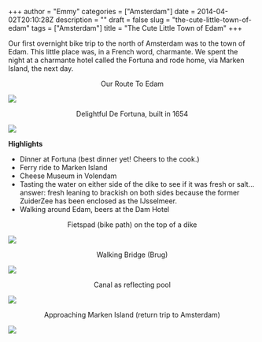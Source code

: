 +++
author = "Emmy"
categories = ["Amsterdam"]
date = 2014-04-02T20:10:28Z
description = ""
draft = false
slug = "the-cute-little-town-of-edam"
tags = ["Amsterdam"]
title = "The Cute Little Town of Edam"
+++


Our first overnight bike trip to the north of Amsterdam was to the town of Edam. This little place was, in a French word, charmante. We spent the night at a charmante hotel called the Fortuna and rode home, via Marken Island, the next day.

<center>Our Route To Edam</center>

[![](/images/2014/04/Screen-Shot-2014-04-02-at-7.53.49-PM-300x284.png)](/images/2014/04/Screen-Shot-2014-04-02-at-7.53.49-PM.png)

<center>Delightful De Fortuna, built in 1654</center>

[![](/images/2014/04/Hotel-Fortuna-300x229.jpg)](/images/2014/04/Hotel-Fortuna.jpg)

**Highlights**

- Dinner at Fortuna (best dinner yet! Cheers to the cook.)
- Ferry ride to Marken Island
- Cheese Museum in Volendam
- Tasting the water on either side of the dike to see if it was fresh or salt… answer: fresh leaning to brackish on both sides because the former ZuiderZee has been enclosed as the IJsselmeer.
- Walking around Edam, beers at the Dam Hotel



<center>Fietspad (bike path) on the top of a dike</center>

[![](/images/2014/04/2014-04-02-12.47.06-300x224.jpg)](/images/2014/04/2014-04-02-12.47.06.jpg)

<center>Walking Bridge (Brug)</center>

[![](/images/2014/04/Edam-walking-bridge-225x300.jpg)](/images/2014/04/Edam-walking-bridge.jpg)

<center>Canal as reflecting pool</center>

[![](/images/2014/04/Edam-reflecting-canal-houses-300x225.jpg)](/images/2014/04/Edam-reflecting-canal-houses.jpg)



<center>Approaching Marken Island (return trip to Amsterdam)</center>

[![](/images/2014/04/2014-04-02-11.51.31-300x224.jpg)](/images/2014/04/2014-04-02-11.51.31.jpg)

